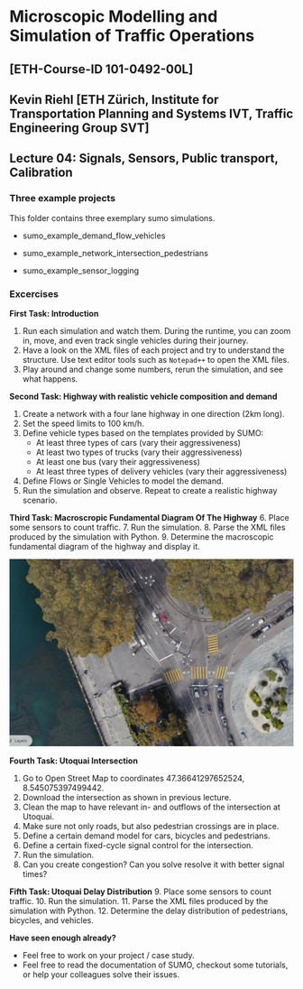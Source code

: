 # Microscopic Modelling and Simulation of Traffic Operations 
## [ETH-Course-ID 101-0492-00L]
## Kevin Riehl [ETH Zürich, Institute for Transportation Planning and Systems IVT, Traffic Engineering Group SVT]

## Lecture 04: Signals, Sensors, Public transport, Calibration

### Three example projects
This folder contains three exemplary sumo simulations.

- sumo_example_demand_flow_vehicles

- sumo_example_network_intersection_pedestrians

- sumo_example_sensor_logging


### Excercises

**First Task: Introduction** 
1. Run each simulation and watch them. During the runtime, you can zoom in, move, and even track single vehicles during their journey.
2. Have a look on the XML files of each project and try to understand the structure. Use text editor tools such as `Notepad++` to open the XML files.
3. Play around and change some numbers, rerun the simulation, and see what happens.

**Second Task: Highway with realistic vehicle composition and demand** 
1. Create a network with a four lane highway in one direction (2km long).
2. Set the speed limits to 100 km/h.
3. Define vehicle types based on the templates provided by SUMO:
    - At least three types of cars (vary their aggressiveness)
    - At least two types of trucks (vary their aggressiveness)
    - At least one bus (vary their aggressiveness)
    - At least three types of delivery vehicles (vary their aggressiveness)
4. Define Flows or Single Vehicles to model the demand.
5. Run the simulation and observe. Repeat to create a realistic highway scenario.

**Third Task: Macroscropic Fundamental Diagram Of The Highway**
6. Place some sensors to count traffic.
7. Run the simulation.
8. Parse the XML files produced by the simulation with Python.
9. Determine the macroscopic fundamental diagram of the highway and display it.

![Utoquai Intersection in Zürich](pictures/utoquai.PNG)

**Fourth Task: Utoquai Intersection**
1. Go to Open Street Map to coordinates 47.36641297652524, 8.545075397499442.
2. Download the intersection as shown in previous lecture.
3. Clean the map to have relevant in- and outflows of the intersection at Utoquai.
4. Make sure not only roads, but also pedestrian crossings are in place.
5. Define a certain demand model for cars, bicycles and pedestrians.
6. Define a certain fixed-cycle signal control for the intersection.
7. Run the simulation.
8. Can you create congestion? Can you solve resolve it with better signal times?

**Fifth Task: Utoquai Delay Distribution**
9. Place some sensors to count traffic.
10. Run the simulation.
11. Parse the XML files produced by the simulation with Python.
12. Determine the delay distribution of pedestrians, bicycles, and vehicles.

**Have seen enough already?**
- Feel free to work on your project / case study.
- Feel free to read the documentation of SUMO, checkout some tutorials, or help your colleagues solve their issues.